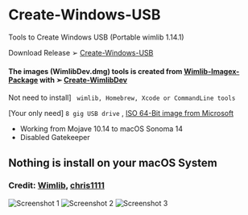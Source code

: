 # Create-Windows-USB
Tools to Create Windows USB (Portable wimlib 1.14.1)

Download  Release ➢ [Create-Windows-USB](https://github.com/chris1111/Create-Windows-USB/releases/V1)

#### The images (WimlibDev.dmg) tools is created from [Wimlib-Imagex-Package](https://github.com/chris1111/Wimlib-Imagex-Package) with ➢ [Create-WimlibDev](https://github.com/chris1111/Create-WimlibDev)
Not need to install] ` wimlib, Homebrew, Xcode or CommandLine tools`

[Your only need] `8 gig USB drive` , [ISO 64-Bit image from Microsoft](https://www.microsoft.com/fr-ca/software-download/windows11)

- Working from Mojave 10.14 to macOS Sonoma 14
- Disabled Gatekeeper

## Nothing is install on your macOS System

### Credit: [Wimlib](https://wimlib.net/), [chris1111](https://github.com/chris1111)

![Screenshot 1](https://github.com/chris1111/Create-Windows-USB/assets/6248794/d3f96ad0-4f66-4f0f-9094-a15e04421db9)
![Screenshot 2](https://github.com/chris1111/Create-Windows-USB/assets/6248794/a98c93d8-ab67-4d96-a652-a1ebb311c041)
![Screenshot 3](https://github.com/chris1111/Create-Windows-USB/assets/6248794/7959fc72-7300-4042-9364-ecd0245c10a6)
